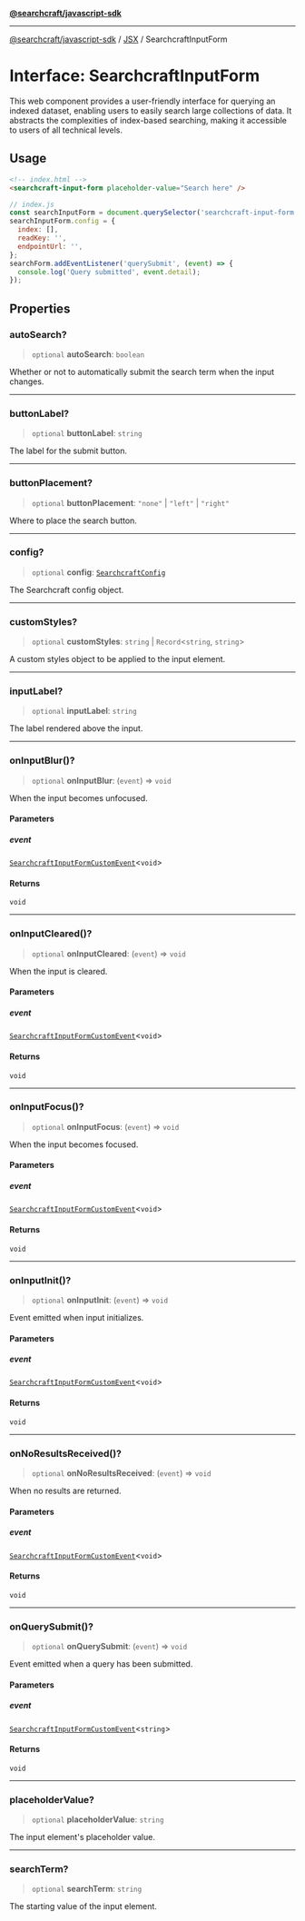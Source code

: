 [**@searchcraft/javascript-sdk**](/reference/sdk/js-vanilla/README.md)

***

[@searchcraft/javascript-sdk](/reference/sdk/js-vanilla/globals.md) / [JSX](/reference/sdk/js-vanilla/namespaces/JSX/README.md) / SearchcraftInputForm

# Interface: SearchcraftInputForm

This web component provides a user-friendly interface for querying an indexed dataset, enabling users to easily search large collections of data.
It abstracts the complexities of index-based searching, making it accessible to users of all technical levels.
## Usage
```html
<!-- index.html -->
<searchcraft-input-form placeholder-value="Search here" />
```
```js
// index.js
const searchInputForm = document.querySelector('searchcraft-input-form');
searchInputForm.config = {
  index: [],
  readKey: '',
  endpointUrl: '',
};
searchForm.addEventListener('querySubmit', (event) => {
  console.log('Query submitted', event.detail);
});
```

## Properties

### autoSearch?

> `optional` **autoSearch**: `boolean`

Whether or not to automatically submit the search term when the input changes.

***

### buttonLabel?

> `optional` **buttonLabel**: `string`

The label for the submit button.

***

### buttonPlacement?

> `optional` **buttonPlacement**: `"none"` \| `"left"` \| `"right"`

Where to place the search button.

***

### config?

> `optional` **config**: [`SearchcraftConfig`](/reference/sdk/js-vanilla/interfaces/SearchcraftConfig.md)

The Searchcraft config object.

***

### customStyles?

> `optional` **customStyles**: `string` \| `Record`\<`string`, `string`\>

A custom styles object to be applied to the input element.

***

### inputLabel?

> `optional` **inputLabel**: `string`

The label rendered above the input.

***

### onInputBlur()?

> `optional` **onInputBlur**: (`event`) => `void`

When the input becomes unfocused.

#### Parameters

##### event

[`SearchcraftInputFormCustomEvent`](/reference/sdk/js-vanilla/interfaces/SearchcraftInputFormCustomEvent.md)\<`void`\>

#### Returns

`void`

***

### onInputCleared()?

> `optional` **onInputCleared**: (`event`) => `void`

When the input is cleared.

#### Parameters

##### event

[`SearchcraftInputFormCustomEvent`](/reference/sdk/js-vanilla/interfaces/SearchcraftInputFormCustomEvent.md)\<`void`\>

#### Returns

`void`

***

### onInputFocus()?

> `optional` **onInputFocus**: (`event`) => `void`

When the input becomes focused.

#### Parameters

##### event

[`SearchcraftInputFormCustomEvent`](/reference/sdk/js-vanilla/interfaces/SearchcraftInputFormCustomEvent.md)\<`void`\>

#### Returns

`void`

***

### onInputInit()?

> `optional` **onInputInit**: (`event`) => `void`

Event emitted when input initializes.

#### Parameters

##### event

[`SearchcraftInputFormCustomEvent`](/reference/sdk/js-vanilla/interfaces/SearchcraftInputFormCustomEvent.md)\<`void`\>

#### Returns

`void`

***

### onNoResultsReceived()?

> `optional` **onNoResultsReceived**: (`event`) => `void`

When no results are returned.

#### Parameters

##### event

[`SearchcraftInputFormCustomEvent`](/reference/sdk/js-vanilla/interfaces/SearchcraftInputFormCustomEvent.md)\<`void`\>

#### Returns

`void`

***

### onQuerySubmit()?

> `optional` **onQuerySubmit**: (`event`) => `void`

Event emitted when a query has been submitted.

#### Parameters

##### event

[`SearchcraftInputFormCustomEvent`](/reference/sdk/js-vanilla/interfaces/SearchcraftInputFormCustomEvent.md)\<`string`\>

#### Returns

`void`

***

### placeholderValue?

> `optional` **placeholderValue**: `string`

The input element's placeholder value.

***

### searchTerm?

> `optional` **searchTerm**: `string`

The starting value of the input element.
